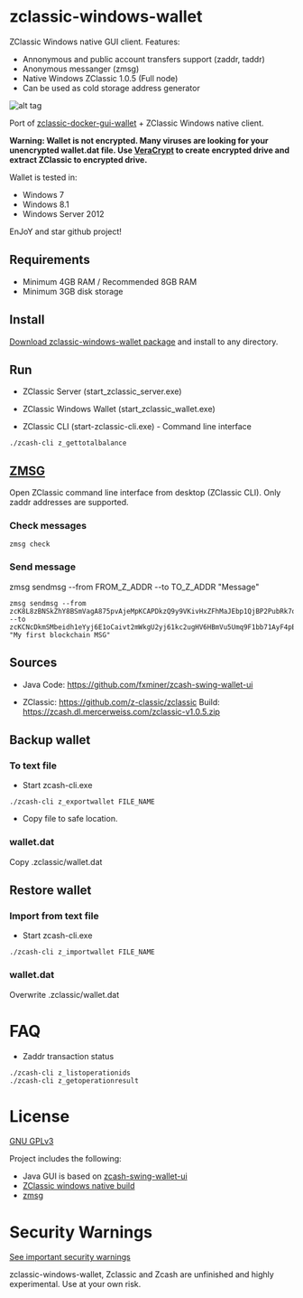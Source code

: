 # zclassic-windows-wallet

ZClassic Windows native GUI client.
Features:
- Annonymous and public account transfers support (zaddr, taddr)
- Anonymous messanger (zmsg)
- Native Windows ZClassic 1.0.5 (Full node)
- Can be used as cold storage address generator

![alt tag](https://raw.githubusercontent.com/wiki/fxminer/zclassic-windows-wallet/images/zclassic-windows-wallet_v0.0.7.png) 


Port of [zclassic-docker-gui-wallet](https://github.com/fxminer/zclassic-docker-gui-wallet) + ZClassic Windows native client.

**Warning: Wallet is not encrypted. Many viruses are looking for your unencrypted wallet.dat file. Use [VeraCrypt](https://veracrypt.codeplex.com/) to create encrypted drive and extract ZClassic to encrypted drive.**

Wallet is tested in:
- Windows 7
- Windows 8.1
- Windows Server 2012

EnJoY and star github project!

## Requirements

- Minimum 4GB RAM / Recommended 8GB RAM 
- Minimum 3GB disk storage 

## Install 
[Download zclassic-windows-wallet package](https://github.com/fxminer/zclassic-windows-wallet/releases) and install to any directory.

## Run

- ZClassic Server (start_zclassic_server.exe)

- ZClassic Windows Wallet (start_zclassic_wallet.exe)

- ZClassic CLI (start-zclassic-cli.exe) - Command line interface
```
./zcash-cli z_gettotalbalance
```
## [ZMSG](https://github.com/whyrusleeping/zmsg)

Open ZClassic command line interface from desktop (ZClassic CLI). Only zaddr addresses are supported.

### Check messages
```
zmsg check
```
### Send message
zmsg sendmsg --from FROM_Z_ADDR --to TO_Z_ADDR "Message"
```
zmsg sendmsg --from zcK8L8zBNSkZhY8BSmVagA875pvAjeMpKCAPDkzQ9y9VKivHxZFhMaJEbp1QjBP2PubRk7oHnk5UFkqYVQq4mW3N3j9yG1K --to zcKCNcDkmSMbeidh1eYyj6E1oCaivt2mWkgU2yj61kc2ugHV6HBmVu5Umq9F1bb71AyF4pBC3ZT4XrNhjCWZRLati5aCHQq "My first blockchain MSG"
```

## Sources

- Java Code: https://github.com/fxminer/zcash-swing-wallet-ui

- ZClassic: https://github.com/z-classic/zclassic Build: https://zcash.dl.mercerweiss.com/zclassic-v1.0.5.zip

## Backup wallet

### To text file

- Start zcash-cli.exe
```
./zcash-cli z_exportwallet FILE_NAME
```

- Copy file to safe location.

### wallet.dat

Copy .zclassic/wallet.dat

## Restore wallet

### Import from text file

- Start zcash-cli.exe
```
./zcash-cli z_importwallet FILE_NAME
```

### wallet.dat
Overwrite .zclassic/wallet.dat

# FAQ

- Zaddr transaction status
```
./zcash-cli z_listoperationids
./zcash-cli z_getoperationresult

```
# License
[GNU GPLv3](http://www.gnu.org/licenses/gpl.html)

Project includes the following:
- Java GUI is based on [zcash-swing-wallet-ui](https://github.com/fxminer/zcash-swing-wallet-ui)
- [ZClassic windows native build](https://github.com/z-classic/zclassic)
- [zmsg](https://github.com/whyrusleeping/zmsg)

# Security Warnings
[See important security warnings](https://github.com/z-classic/zclassic/blob/master/doc/security-warnings.md)

zclassic-windows-wallet, Zclassic and Zcash are unfinished and highly experimental. Use at your own risk.
